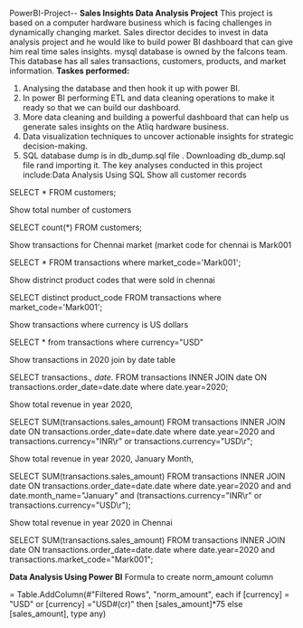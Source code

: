 PowerBI-Project-- **Sales Insights Data Analysis Project**
This project is based on a computer hardware business which is facing challenges in dynamically changing market. Sales director decides to invest in data analysis project and he would like to build power BI dashboard that can give him real time sales insights. 
mysql database  is owned by the falcons team. This database has all sales transactions, customers, products, and market information.
**Taskes performed:**
1. Analysing the database and then hook it up with power BI.
2. In power BI  performing ETL and data cleaning operations to make it ready so that we can build our dashboard.
3. More data cleaning and building a powerful dashboard that can help us generate sales insights on the Atliq hardware business.
4. Data visualization techniques to uncover actionable insights for strategic decision-making.
5. SQL database dump is in db_dump.sql file . Downloading db_dump.sql file rand importing it.
The key analyses conducted in this project include:Data Analysis Using SQL
Show all customer records

SELECT * FROM customers;

Show total number of customers

SELECT count(*) FROM customers;

Show transactions for Chennai market (market code for chennai is Mark001

SELECT * FROM transactions where market_code='Mark001';

Show distrinct product codes that were sold in chennai

SELECT distinct product_code FROM transactions where market_code='Mark001';

Show transactions where currency is US dollars

SELECT * from transactions where currency="USD"

Show transactions in 2020 join by date table

SELECT transactions.*, date.* FROM transactions INNER JOIN date ON transactions.order_date=date.date where date.year=2020;

Show total revenue in year 2020,

SELECT SUM(transactions.sales_amount) FROM transactions INNER JOIN date ON transactions.order_date=date.date where date.year=2020 and transactions.currency="INR\r" or transactions.currency="USD\r";

Show total revenue in year 2020, January Month,

SELECT SUM(transactions.sales_amount) FROM transactions INNER JOIN date ON transactions.order_date=date.date where date.year=2020 and and date.month_name="January" and (transactions.currency="INR\r" or transactions.currency="USD\r");

Show total revenue in year 2020 in Chennai

SELECT SUM(transactions.sales_amount) FROM transactions INNER JOIN date ON transactions.order_date=date.date where date.year=2020 and transactions.market_code="Mark001";

**Data Analysis Using Power BI**
Formula to create norm_amount column

= Table.AddColumn(#"Filtered Rows", "norm_amount", each if [currency] = "USD" or [currency] ="USD#(cr)" then [sales_amount]*75 else [sales_amount], type any)
